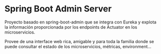 # Spring Boot Admin Server

Proyecto basado en spring-boot-admin que se integra con Eureka y
explota la información proporcionada por los endpoints de Actuator en los
microservicios.

Provee de una interface web rica, amigable y para toda la familia donde se puede consultar el estado de los microservicios, métricas, environment...